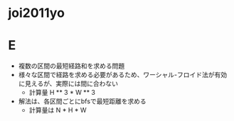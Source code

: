 # joi2011yo

# E

- 複数の区間の最短経路和を求める問題
- 様々な区間で経路を求める必要があるため、ワーシャル-フロイド法が有効に見えるが、実際には間に合わない
  - 計算量 H ** 3 * W ** 3
- 解法は、各区間ごとにbfsで最短距離を求める
  - 計算量は N * H * W
